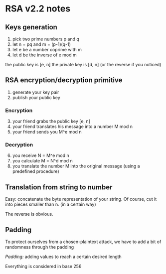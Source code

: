 # RSA v2.2 notes

## Keys generation

1. pick two prime numbers p and q
2. let n = pq and m = (p-1)(q-1)
3. let e be a number coprime with m
4. let d be the inverse of e mod m

the public key is [e, n]
the private key is [d, n]
(or the reverse if you noticed)

## RSA encryption/decryption primitive

1. generate your key pair
2. publish your public key

### Encryption

3. your friend grabs the public key [e, n]
4. your friend translates his message into a number M mod n
5. your friend sends you M^e mod n

### Decryption

6. you receive N = M^e mod n
7. you calculate M = N^d mod n
8. you translate the number M into the original message (using a predefined procedure)

## Translation from string to number

Easy: concatenate the byte representation of your string.
Of course, cut it into pieces smaller than n. (in a certain way)

The reverse is obvious.

## Padding

To protect ourselves from a chosen-plaintext attack, we have to add a bit of randomness through the padding

_Padding:_ adding values to reach a certain desired length

Everything is considered in base 256

